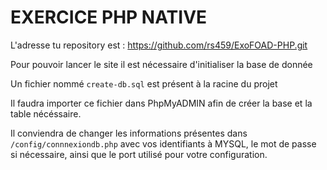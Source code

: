 # EXERCICE PHP NATIVE

L'adresse tu repository est : <https://github.com/rs459/ExoFOAD-PHP.git>

Pour pouvoir lancer le site il est nécessaire d'initialiser la base de donnée

Un fichier nommé `create-db.sql` est présent à la racine du projet

Il faudra importer ce fichier dans PhpMyADMIN afin de créer la base et la table nécéssaire.

Il conviendra de changer les informations présentes dans `/config/connnexiondb.php` avec vos identifiants à MYSQL, le mot de passe si nécessaire, ainsi que le port utilisé pour votre configuration.
